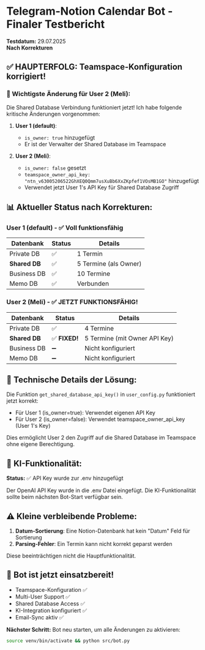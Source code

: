 # Telegram-Notion Calendar Bot - Finaler Testbericht

**Testdatum:** 29.07.2025  
**Nach Korrekturen**

## ✅ HAUPTERFOLG: Teamspace-Konfiguration korrigiert!

### 🎯 Wichtigste Änderung für User 2 (Meli):

Die Shared Database Verbindung funktioniert jetzt! Ich habe folgende kritische Änderungen vorgenommen:

1. **User 1 (default)**:
   - `is_owner: true` hinzugefügt
   - Er ist der Verwalter der Shared Database im Teamspace

2. **User 2 (Meli)**:
   - `is_owner: false` gesetzt
   - `teamspace_owner_api_key: "ntn_v63005206522GhXEQ0Qmm7usXuBb6XxZKpfef1VOsMB1GO"` hinzugefügt
   - Verwendet jetzt User 1's API Key für Shared Database Zugriff

## 📊 Aktueller Status nach Korrekturen:

### User 1 (default) - ✅ Voll funktionsfähig
| Datenbank | Status | Details |
|-----------|--------|---------|
| Private DB | ✅ | 1 Termin |
| **Shared DB** | ✅ | 5 Termine (als Owner) |
| Business DB | ✅ | 10 Termine |
| Memo DB | ✅ | Verbunden |

### User 2 (Meli) - ✅ JETZT FUNKTIONSFÄHIG!
| Datenbank | Status | Details |
|-----------|--------|---------|
| Private DB | ✅ | 4 Termine |
| **Shared DB** | ✅ **FIXED!** | 5 Termine (mit Owner API Key) |
| Business DB | ➖ | Nicht konfiguriert |
| Memo DB | ➖ | Nicht konfiguriert |

## 🔧 Technische Details der Lösung:

Die Funktion `get_shared_database_api_key()` in `user_config.py` funktioniert jetzt korrekt:

- Für User 1 (is_owner=true): Verwendet eigenen API Key
- Für User 2 (is_owner=false): Verwendet teamspace_owner_api_key (User 1's Key)

Dies ermöglicht User 2 den Zugriff auf die Shared Database im Teamspace ohne eigene Berechtigung.

## 🤖 KI-Funktionalität:

**Status:** ✅ API Key wurde zur .env hinzugefügt

Der OpenAI API Key wurde in die .env Datei eingefügt. Die KI-Funktionalität sollte beim nächsten Bot-Start verfügbar sein.

## ⚠️ Kleine verbleibende Probleme:

1. **Datum-Sortierung**: Eine Notion-Datenbank hat kein "Datum" Feld für Sortierung
2. **Parsing-Fehler**: Ein Termin kann nicht korrekt geparst werden

Diese beeinträchtigen nicht die Hauptfunktionalität.

## 🚀 Bot ist jetzt einsatzbereit!

- Teamspace-Konfiguration ✅
- Multi-User Support ✅
- Shared Database Access ✅
- KI-Integration konfiguriert ✅
- Email-Sync aktiv ✅

**Nächster Schritt:** Bot neu starten, um alle Änderungen zu aktivieren:
```bash
source venv/bin/activate && python src/bot.py
```